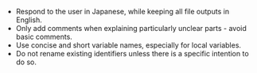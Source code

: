 - Respond to the user in Japanese, while keeping all file outputs in English.
- Only add comments when explaining particularly unclear parts - avoid basic comments.
- Use concise and short variable names, especially for local variables.
- Do not rename existing identifiers unless there is a specific intention to do so.
